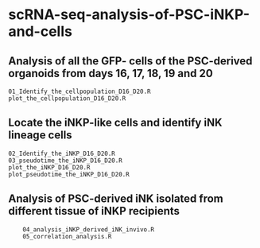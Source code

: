 # scRNA-seq-analysis-of-PSC-iNKP-and-cells

## Analysis of all the GFP- cells of the PSC-derived organoids from days 16, 17, 18, 19 and 20
    01_Identify_the_cellpopulation_D16_D20.R
    plot_the_cellpopulation_D16_D20.R

## Locate the iNKP-like cells and identify iNK lineage cells 
    02_Identify_the_iNKP_D16_D20.R
    03_pseudotime_the_iNKP_D16_D20.R
    plot_the_iNKP_D16_D20.R
    plot_pseudotime_the_iNKP_D16_D20.R

## Analysis of PSC-derived iNK isolated from different tissue of iNKP recipients
        04_analysis_iNKP_derived_iNK_invivo.R
        05_correlation_analysis.R
